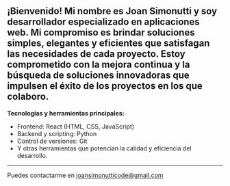 **¡Bienvenido!**
**Mi nombre es Joan Simonutti y soy desarrollador especializado en aplicaciones web.**
Mi compromiso es brindar soluciones simples, elegantes y eficientes que satisfagan las necesidades de cada proyecto.
Estoy comprometido con la mejora continua y la búsqueda de soluciones innovadoras que impulsen el éxito de los proyectos en los que colaboro.
---
**Tecnologías y herramientas principales:**
- Frontend: React (HTML, CSS, JavaScript)
- Backend y scripting: Python
- Control de versiones: Git
- Y otras herramientas que potencian la calidad y eficiencia del desarrollo.
---
Puedes contactarme en [joansimonutticode@gmail.com](mailto:joansimonutticode@gmail.com)

